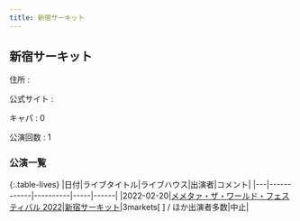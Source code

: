 ```yaml
---
title: 新宿サーキット
---
```

## 新宿サーキット


住所
:    

公式サイト
:    []()

キャパ
:    0

公演回数
: 1


### 公演一覧

{:.table-lives}
|日付|ライブタイトル|ライブハウス|出演者|コメント|
|---|------------|----------|-----|------|
|<span class="nowrap">2022-02-20</span>|[メメタァ・ザ・ワールド・フェスティバル 2022](live009.html)|[新宿サーキット](livehouse030.html)|3markets[ ] / ほか出演者多数|中止|
